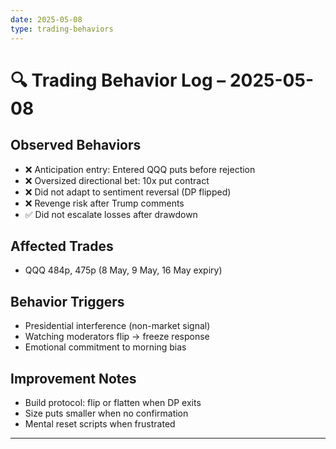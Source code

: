 ```yaml
---
date: 2025-05-08
type: trading-behaviors
---
```


# 🔍 Trading Behavior Log – 2025-05-08

## Observed Behaviors
- ❌ Anticipation entry: Entered QQQ puts before rejection
- ❌ Oversized directional bet: 10x put contract
- ❌ Did not adapt to sentiment reversal (DP flipped)
- ❌ Revenge risk after Trump comments
- ✅ Did not escalate losses after drawdown

## Affected Trades
- QQQ 484p, 475p (8 May, 9 May, 16 May expiry)

## Behavior Triggers
- Presidential interference (non-market signal)
- Watching moderators flip → freeze response
- Emotional commitment to morning bias

## Improvement Notes
- Build protocol: flip or flatten when DP exits
- Size puts smaller when no confirmation
- Mental reset scripts when frustrated

---
